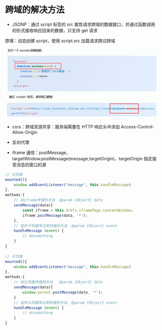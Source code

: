 # 跨域的解决方法 [](#cross-domain)

- JSONP：通过 script 标签的 src 属性请求跨域的数据接口，并通过函数调用的形式接收响应回来的数据，只支持 get 请求

原理：动态创建 script，使用 script.src 加载请求跨过跨域

<img src="../../public//js/domain.png" />

- cors：跨域资源共享：服务端需要在 HTTP 响应头中添加 Access-Control-Allow-Origin

- 反向代理

- iframe 通信：postMessage，targetWindow.postMessage(message,targetOrigin)，targetOrigin 指定接受消息的窗口的源

```js
// 父页面
mounted(){
    window.addEventListener("message", this.handleMessage)
},
methods:{
    // 向iframe传值的方法  @param {Object} data
    sendMessage(data){
        const iframe = this.$refs.iframePage.contentWindow;
        iframe.postMessage(data, '*');
    },
    // 监听子页面传过来的值的方法  @param {Object} event
    handleMessage (event) {
        // dosomething
    }
}

// 子页面
mounted(){
    window.addEventListener("message", this.handleMessage)
},
methods:{
    // 向父页面传值的方法   @param {Object} data
    sendMessage(data){
        window.parent.postMessage(data, '*');
    }
    // 监听父页面传过来的值的方法  @param {Object} event
    handleMessage (event) {
        // dosomething
    }
}
```
